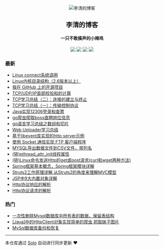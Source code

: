 <p align="center"><img alt="李清的博客" src="http://liqing.info/images/my_logo.png"></p><h2 align="center">
李清的博客
</h2>

<h4 align="center">一只不敢揍声的小辣鸡</h4>
<p align="center"><a title="李清的博客" target="_blank" href="https://github.com/liqing455/solo-blog"><img src="https://img.shields.io/github/last-commit/liqing455/solo-blog.svg?style=flat-square&color=FF9900"></a>
<a title="GitHub repo size in bytes" target="_blank" href="https://github.com/liqing455/solo-blog"><img src="https://img.shields.io/github/repo-size/liqing455/solo-blog.svg?style=flat-square"></a>
<a title="Solo Version" target="_blank" href="https://github.com/b3log/solo/releases"><img src="https://img.shields.io/badge/solo-3.6.4-f1e05a.svg?style=flat-square&color=blueviolet"></a>
<a title="Hits" target="_blank" href="https://github.com/b3log/hits"><img src="https://hits.b3log.org/liqing455/solo-blog.svg"></a></p>

### 最新

* [Linux connect系统调用](http://www.liqing.info/articles/2019/10/14/1571050733057.html)
* [Linux内核目录结构（2.6版本以上）](http://www.liqing.info/articles/2019/10/14/1571021883579.html)
* [我在 GitHub 上的开源项目](http://www.liqing.info/my-github-repos)
* [TCP/UDP/IP首部校验和的计算](http://www.liqing.info/articles/2019/09/04/1567583588708.html)
* [TCP学习总结（二）：连接的建立与终止](http://www.liqing.info/articles/2019/09/02/1567425259079.html)
* [TCP学习总结（一）：传输控制协议](http://www.liqing.info/articles/2019/09/02/1567410167195.html)
* [Java实现12306登录和查票](http://www.liqing.info/articles/2019/08/15/1566540982874.html)
* [go爬虫爬取boss直聘岗位信息](http://www.liqing.info/articles/2019/07/25/1566534021600.html)
* [ go语言学习总结之数组和切片](http://www.liqing.info/articles/2019/07/11/1566533772553.html)
* [ Web Uploader学习总结](http://www.liqing.info/articles/2018/12/14/1566533647865.html)
* [基于libevent库实现的http server示例](http://www.liqing.info/articles/2018/08/31/1566533072126.html)
* [使用 Socket 通信实现 FTP 客户端程序](http://www.liqing.info/articles/2018/08/22/1566532603707.html)
* [MYSQL导出数据文件到CSV文件，带列名](http://www.liqing.info/articles/2018/08/22/1566531728864.html)
* [(转)pthread_attr_init线程属性](http://www.liqing.info/articles/2018/08/21/1566531676412.html)
* [(转)Linux命令发送Http的get或post请求(curl和wget两种方法)](http://www.liqing.info/articles/2018/08/14/1566530630667.html)
* [Spring框架基本概念，Spring框架模块详解](http://www.liqing.info/articles/2017/07/23/1566529879273.html)
* [Struts2工作原理详解,从Struts2的角度来理解MVC模型](http://www.liqing.info/articles/2017/06/26/1566529628280.html)
* [JSP中9大内置对象详解](http://www.liqing.info/articles/2017/06/18/1566476510473.html)
* [Http协议响应的解析](http://www.liqing.info/articles/2017/06/10/1566476026117.html)
* [Http协议请求的解析](http://www.liqing.info/articles/2017/05/30/1566475714790.html)

### 热门

* [一次性删除Mysql数据库中所有表的数据，保留表结构](http://www.liqing.info/articles/2017/02/22/1566469212235.html)
* [[Java]中的HttpClient对象实现简单的爬虫,抓取妹子图片](http://www.liqing.info/articles/2017/05/24/1566474539794.html)
* [MySql数据库备份和恢复](http://www.liqing.info/articles/2017/05/21/1566468251780.html)



---

本仓库通过 [Solo](https://github.com/b3log/solo) 自动进行同步更新 ❤️ 